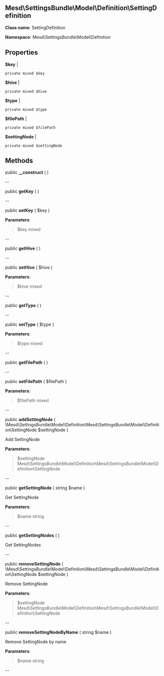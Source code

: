 Mesd\SettingsBundle\Model\Definition\SettingDefinition
---------------

    

    


**Class name**: SettingDefinition

**Namespace**: Mesd\SettingsBundle\Model\Definition









Properties
----------


**$key**  |  



    private mixed $key






**$hive**  |  



    private mixed $hive






**$type**  |  



    private mixed $type






**$filePath**  |  



    private mixed $filePath






**$settingNode**  |  



    private mixed $settingNode






Methods
-------


public **__construct** (  )












--


public **getKey** (  )












--


public **setKey** ( $key )











**Parameters**:

> $key mixed 


--


public **getHive** (  )












--


public **setHive** ( $hive )











**Parameters**:

> $hive mixed 


--


public **getType** (  )












--


public **setType** ( $type )











**Parameters**:

> $type mixed 


--


public **getFilePath** (  )












--


public **setFilePath** ( $filePath )











**Parameters**:

> $filePath mixed 


--


public **addSettingNode** ( \Mesd\SettingsBundle\Model\Definition\Mesd\SettingsBundle\Model\Definition\SettingNode $settingNode )


Add SettingNode








**Parameters**:

> $settingNode Mesd\SettingsBundle\Model\Definition\Mesd\SettingsBundle\Model\Definition\SettingNode 


--


public **getSettingNode** ( string $name )


Get SettingNode








**Parameters**:

> $name string 


--


public **getSettingNodes** (  )


Get SettingNodes









--


public **removeSettingNode** ( \Mesd\SettingsBundle\Model\Definition\Mesd\SettingsBundle\Model\Definition\SettingNode $settingNode )


Remove SettingNode








**Parameters**:

> $settingNode Mesd\SettingsBundle\Model\Definition\Mesd\SettingsBundle\Model\Definition\SettingNode 


--


public **removeSettingNodeByName** ( string $name )


Remove SettingNode by name








**Parameters**:

> $name string 


--

